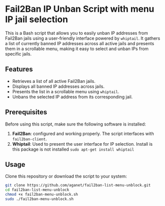 # Fail2Ban IP Unban Script with menu IP jail selection

This is a Bash script that allows you to easily unban IP addresses from Fail2Ban jails using a user-friendly interface powered by `whiptail`. It gathers a list of currently banned IP addresses across all active jails and presents them in a scrollable menu, making it easy to select and unban IPs from specific jails.

## Features

- Retrieves a list of all active Fail2Ban jails.
- Displays all banned IP addresses across jails.
- Presents the list in a scrollable menu using `whiptail`.
- Unbans the selected IP address from its corresponding jail.

## Prerequisites

Before using this script, make sure the following software is installed:

1. **Fail2Ban**: configured and working properly. The script interfaces with `fail2ban-client`.
2. **Whiptail**: Used to present the user interface for IP selection. Install is this package is not installed `sudo apt-get install whiptail`

## Usage 
Clone this repository or download the script to your system:
```bash
git clone https://github.com/aganet/fail2ban-list-menu-unblock.git
cd fail2ban-list-menu-unblock
chmod +x fail2ban-menu-unblock.sh
sudo ./fail2ban-menu-unblock.sh

```
